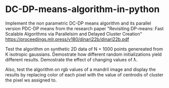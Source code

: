 # DC-DP-means-algorithm-in-python
Implement the non parametric DC-DP means algorithm and its parallel version PDC-DP means from the research paper "Revisiting DP-means: Fast Scalable Algorithms via Parallelsim and Delayed Cluster Creation"
https://proceedings.mlr.press/v180/dinari22b/dinari22b.pdf

Test the algorithm on synthetic 2D data of N = 1000 points genereated from K isotropic gaussians. Demostrate how different random initializations yield different results. Demostrate the effect of changing values of ƛ.

Also, test the algorithm on rgb values of a mandril image and display the results by replacing color of each pixel with the value of centrodis of cluster the pixel ws assigned to.
